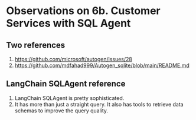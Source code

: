 # Observations on 6b. Customer Services with SQL Agent

## Two references

1. <https://github.com/microsoft/autogen/issues/28>
2. <https://github.com/mdfahad999/Autogen_sqlite/blob/main/README.md>

## LangChain SQLAgent reference

1. LangChain SQLAgent is pretty sophisticated.
2. It has more than just a straight query. It also has tools to retrieve data schemas to improve the query quality.
